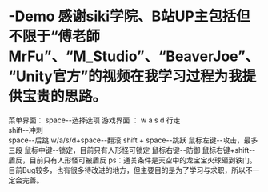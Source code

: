 # -Demo 感谢siki学院、B站UP主包括但不限于“傅老師MrFu”、“M_Studio”、“BeaverJoe”、“Unity官方”的视频在我学习过程为我提供宝贵的思路。
菜单界面：
      space--选择选项
 游戏界面 ：
        w a s d 行走  
        shift--冲刺   
        space--后跳
        w/a/s/d+space--翻滚
        shift + space--跳跃
        鼠标左键--攻击，最多三段
        鼠标中键--锁定，目前只有人形怪可锁定
        鼠标右键--防御
        鼠标右键+shift--盾反，目前只有人形怪可被盾反
  ps：通关条件是天空中的龙宝宝火球砸到铁门。目前Bug较多，也有很多待改进的地方，但主要目的是为了学习与求职，所以不一定会完善。
        
